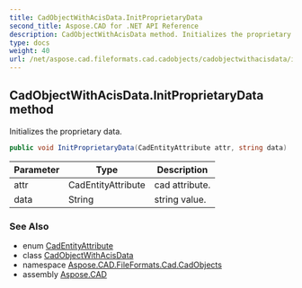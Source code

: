 ```yaml
---
title: CadObjectWithAcisData.InitProprietaryData
second_title: Aspose.CAD for .NET API Reference
description: CadObjectWithAcisData method. Initializes the proprietary data
type: docs
weight: 40
url: /net/aspose.cad.fileformats.cad.cadobjects/cadobjectwithacisdata/initproprietarydata/
---
```

## CadObjectWithAcisData.InitProprietaryData method

Initializes the proprietary data.

```csharp
public void InitProprietaryData(CadEntityAttribute attr, string data)
```

| Parameter | Type | Description |
| --- | --- | --- |
| attr | CadEntityAttribute | cad attribute. |
| data | String | string value. |

### See Also

* enum [CadEntityAttribute](../../../aspose.cad.fileformats.cad/cadentityattribute/)
* class [CadObjectWithAcisData](../)
* namespace [Aspose.CAD.FileFormats.Cad.CadObjects](../../cadobjectwithacisdata/)
* assembly [Aspose.CAD](../../../)


